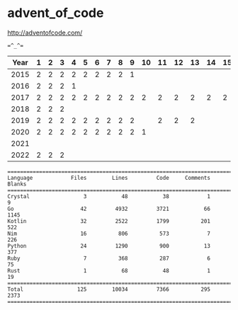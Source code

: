 # advent_of_code

<http://adventofcode.com/>

`=^_^=`

| Year  | 1 | 2 | 3 | 4 | 5 | 6 | 7 | 8 | 9 | 10 | 11 | 12 | 13 | 14 | 15 | 16 | 17 | 18 | 19 | 20 | 21 | 22 | 23 | 24 | 25 |
|-------|---|---|---|---|---|---|---|---|---|----|----|----|----|----|----|----|----|----|----|----|----|----|----|----|----|
| 2015  | 2 | 2 | 2 | 2 | 2 | 2 | 2 | 2 | 1 |    |    |    |    |    |    |    |    |    |    |    |    |    |    |    |    |
| 2016  | 2 | 2 | 2 | 1 |   |   |   |   |   |    |    |    |    |    |    |    |    |    |    |    |    |    |    |    |    |
| 2017  | 2 | 2 | 2 | 2 | 2 | 2 | 2 | 2 | 2 | 2  | 2  | 2  | 2  | 2  | 2  | 1  |    |    |    |    |    |    |    |    |    |
| 2018  | 2 | 2 | 2 |   |   |   |   |   |   |    |    |    |    |    |    |    |    |    |    |    |    |    |    |    |    |
| 2019  | 2 | 2 | 2 | 2 | 2 | 2 | 2 | 2 | 2 |    | 2  | 2  | 2  |    |    |    |    |    |    |    |    |    |    |    |    |
| 2020  | 2 | 2 | 2 | 2 | 2 | 2 | 2 | 2 | 2 | 1  |    |    |    |    |    |    |    |    |    |    |    |    |    |    |    |
| 2021  |   |   |   |   |   |   |   |   |   |    |    |    |    |    |    |    |    |    |    |    |    |    |    |    |    |
| 2022  | 2 | 2 | 2 |   |   |   |   |   |   |    |    |    |    |    |    |    |    |    |    |    |    |    |    |    |    |

```
===============================================================================
Language            Files        Lines         Code     Comments       Blanks
===============================================================================
Crystal                 3           48           38            1            9
Go                     42         4932         3721           66         1145
Kotlin                 32         2522         1799          201          522
Nim                    16          806          573            7          226
Python                 24         1290          900           13          377
Ruby                    7          368          287            6           75
Rust                    1           68           48            1           19
===============================================================================
Total                 125        10034         7366          295         2373
===============================================================================
```
